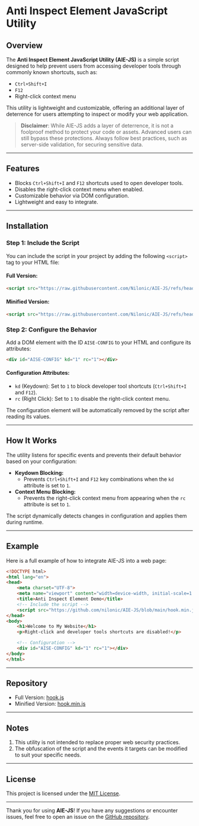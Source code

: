 # Anti Inspect Element JavaScript Utility

## Overview
The **Anti Inspect Element JavaScript Utility (AIE-JS)** is a simple script designed to help prevent users from accessing developer tools through commonly known shortcuts, such as:
- `Ctrl+Shift+I`
- `F12`
- Right-click context menu

This utility is lightweight and customizable, offering an additional layer of deterrence for users attempting to inspect or modify your web application.

> **Disclaimer**: While AIE-JS adds a layer of deterrence, it is not a foolproof method to protect your code or assets. Advanced users can still bypass these protections. Always follow best practices, such as server-side validation, for securing sensitive data.

---

## Features
- Blocks `Ctrl+Shift+I` and `F12` shortcuts used to open developer tools.
- Disables the right-click context menu when enabled.
- Customizable behavior via DOM configuration.
- Lightweight and easy to integrate.

---

## Installation
### Step 1: Include the Script
You can include the script in your project by adding the following `<script>` tag to your HTML file:

#### Full Version:
```html
<script src="https://raw.githubusercontent.com/Nilonic/AIE-JS/refs/heads/main/hook.js"></script>
```

#### Minified Version:
```html
<script src="https://raw.githubusercontent.com/Nilonic/AIE-JS/refs/heads/main/hook.min.js"></script>
```

### Step 2: Configure the Behavior
Add a DOM element with the ID `AISE-CONFIG` to your HTML and configure its attributes:

```html
<div id="AISE-CONFIG" kd="1" rc="1"></div>
```

#### Configuration Attributes:
- `kd` (Keydown): Set to `1` to block developer tool shortcuts (`Ctrl+Shift+I` and `F12`).
- `rc` (Right Click): Set to `1` to disable the right-click context menu.

The configuration element will be automatically removed by the script after reading its values.

---

## How It Works
The utility listens for specific events and prevents their default behavior based on your configuration:

- **Keydown Blocking:**
  - Prevents `Ctrl+Shift+I` and `F12` key combinations when the `kd` attribute is set to `1`.
- **Context Menu Blocking:**
  - Prevents the right-click context menu from appearing when the `rc` attribute is set to `1`.

The script dynamically detects changes in configuration and applies them during runtime.

---

## Example
Here is a full example of how to integrate AIE-JS into a web page:

```html
<!DOCTYPE html>
<html lang="en">
<head>
    <meta charset="UTF-8">
    <meta name="viewport" content="width=device-width, initial-scale=1.0">
    <title>Anti Inspect Element Demo</title>
    <!-- Include the script -->
    <script src="https://github.com/nilonic/AIE-JS/blob/main/hook.min.js"></script>
</head>
<body>
    <h1>Welcome to My Website</h1>
    <p>Right-click and developer tools shortcuts are disabled!</p>

    <!-- Configuration -->
    <div id="AISE-CONFIG" kd="1" rc="1"></div>
</body>
</html>
```

---

## Repository
- Full Version: [hook.js](https://github.com/nilonic/AIE-JS/blob/main/hook.js)
- Minified Version: [hook.min.js](https://github.com/nilonic/AIE-JS/blob/main/hook.min.js)

---

## Notes
1. This utility is not intended to replace proper web security practices.
2. The obfuscation of the script and the events it targets can be modified to suit your specific needs.

---

## License
This project is licensed under the [MIT License](https://opensource.org/licenses/MIT).

---

Thank you for using **AIE-JS**! If you have any suggestions or encounter issues, feel free to open an issue on the [GitHub repository](https://github.com/nilonic/AIE-JS).


